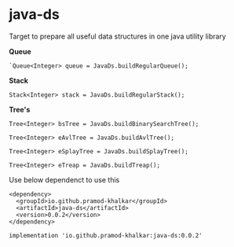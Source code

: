 # java-ds
Target to prepare all useful data structures in one java utility library

**Queue**

```
`Queue<Integer> queue = JavaDs.buildRegularQueue();
```

**Stack**

```
Stack<Integer> stack = JavaDs.buildRegularStack();
```

**Tree's**
```
Tree<Integer> bsTree = JavaDs.buildBinarySearchTree();

Tree<Integer> eAvlTree = JavaDs.buildAvlTree();

Tree<Integer> eSplayTree = JavaDs.buildSplayTree();

Tree<Integer> eTreap = JavaDs.buildTreap();
```

Use below dependenct to use this

```
<dependency>
  <groupId>io.github.pramod-khalkar</groupId>
  <artifactId>java-ds</artifactId>
  <version>0.0.2</version>
</dependency>
```

```
implementation 'io.github.pramod-khalkar:java-ds:0.0.2'
```
